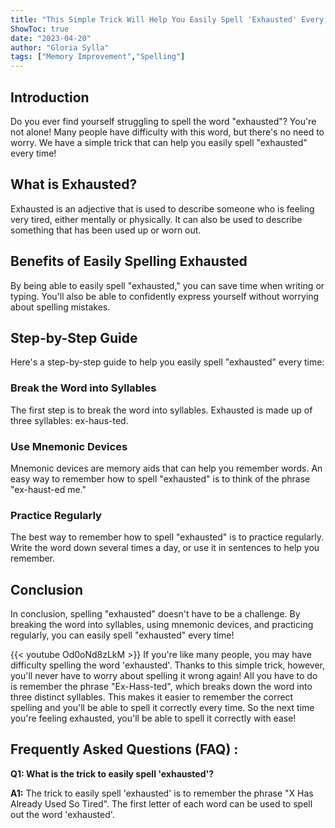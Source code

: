 ```yaml
---
title: "This Simple Trick Will Help You Easily Spell 'Exhausted' Every Time!"
ShowToc: true 
date: "2023-04-20"
author: "Gloria Sylla" 
tags: ["Memory Improvement","Spelling"]
---
```

## Introduction 
Do you ever find yourself struggling to spell the word "exhausted"? You're not alone! Many people have difficulty with this word, but there's no need to worry. We have a simple trick that can help you easily spell "exhausted" every time! 

## What is Exhausted? 
Exhausted is an adjective that is used to describe someone who is feeling very tired, either mentally or physically. It can also be used to describe something that has been used up or worn out. 

## Benefits of Easily Spelling Exhausted 
By being able to easily spell "exhausted," you can save time when writing or typing. You'll also be able to confidently express yourself without worrying about spelling mistakes. 

## Step-by-Step Guide 
Here's a step-by-step guide to help you easily spell "exhausted" every time: 

### Break the Word into Syllables 
The first step is to break the word into syllables. Exhausted is made up of three syllables: ex-haus-ted. 

### Use Mnemonic Devices 
Mnemonic devices are memory aids that can help you remember words. An easy way to remember how to spell "exhausted" is to think of the phrase "ex-haust-ed me." 

### Practice Regularly 
The best way to remember how to spell "exhausted" is to practice regularly. Write the word down several times a day, or use it in sentences to help you remember. 

## Conclusion 
In conclusion, spelling "exhausted" doesn't have to be a challenge. By breaking the word into syllables, using mnemonic devices, and practicing regularly, you can easily spell "exhausted" every time!

{{< youtube Od0oNd8zLkM >}} 
If you're like many people, you may have difficulty spelling the word 'exhausted'. Thanks to this simple trick, however, you'll never have to worry about spelling it wrong again! All you have to do is remember the phrase "Ex-Hass-ted", which breaks down the word into three distinct syllables. This makes it easier to remember the correct spelling and you'll be able to spell it correctly every time. So the next time you're feeling exhausted, you'll be able to spell it correctly with ease!

## Frequently Asked Questions (FAQ) :
**Q1: What is the trick to easily spell 'exhausted'?**

**A1:** The trick to easily spell 'exhausted' is to remember the phrase "X Has Already Used So Tired". The first letter of each word can be used to spell out the word 'exhausted'.





